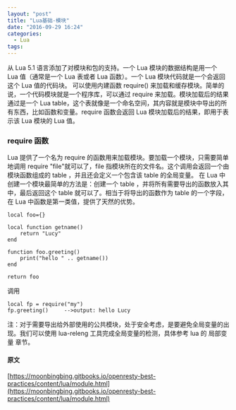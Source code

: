 ```yaml
---
layout: "post"
title: "Lua基础-模块"
date: "2016-09-29 16:24"
categories:
  - Lua
tags:
---
```


从 Lua 5.1 语言添加了对模块和包的支持。一个 Lua 模块的数据结构是用一个 Lua 值（通常是一个 Lua 表或者 Lua 函数）。一个 Lua 模块代码就是一个会返回这个 Lua 值的代码块。 可以使用内建函数 require() 来加载和缓存模块。简单的说，一个代码模块就是一个程序库，可以通过 require 来加载。模块加载后的结果通过是一个 Lua table，这个表就像是一个命名空间，其内容就是模块中导出的所有东西，比如函数和变量。require 函数会返回 Lua 模块加载后的结果，即用于表示该 Lua 模块的 Lua 值。

### require 函数

Lua 提供了一个名为 require 的函数用来加载模块。要加载一个模块，只需要简单地调用 require "file"就可以了，file 指模块所在的文件名。这个调用会返回一个由模块函数组成的 table ，并且还会定义一个包含该 table 的全局变量。
在 Lua 中创建一个模块最简单的方法是：创建一个 table ，并将所有需要导出的函数放入其中，最后返回这个 table 就可以了。相当于将导出的函数作为 table 的一个字段，在 Lua 中函数是第一类值，提供了天然的优势。

```
local foo={}

local function getname()
    return "Lucy"
end

function foo.greeting()
    print("hello " .. getname())
end

return foo

```

调用

```
local fp = require("my")
fp.greeting()     -->output: hello Lucy
```

注：对于需要导出给外部使用的公共模块，处于安全考虑，是要避免全局变量的出现。我们可以使用 lua-releng 工具完成全局变量的检测，具体参考 lua 的 局部变量 章节。

#### 原文

[https://moonbingbing.gitbooks.io/openresty-best-practices/content/lua/module.html](https://moonbingbing.gitbooks.io/openresty-best-practices/content/lua/module.html)
